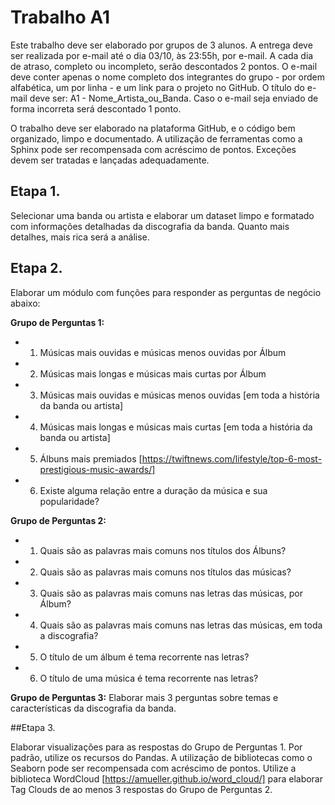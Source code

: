 # Trabalho A1
Este trabalho deve ser elaborado por grupos de 3 alunos.
A entrega deve ser realizada por e-mail até o dia 03/10, às 23:55h, por e-mail. A cada dia de atraso, completo ou incompleto, serão descontados 2 pontos.
O e-mail deve conter apenas o nome completo dos integrantes do grupo - por ordem alfabética, um por linha - e um link para o projeto no GitHub.
O título do e-mail deve ser: A1 - Nome_Artista_ou_Banda. Caso o e-mail seja enviado de forma incorreta será descontado 1 ponto.

O trabalho deve ser elaborado na plataforma GitHub, e o código bem organizado, limpo e documentado. A utilização de ferramentas como a Sphinx pode ser recompensada com acréscimo de pontos.
Exceções devem ser tratadas e lançadas adequadamente.

## Etapa 1.

Selecionar uma banda ou artista e elaborar um dataset limpo e formatado com informações detalhadas da discografia da banda. Quanto mais detalhes, mais rica será a análise.

## Etapa 2.

Elaborar um módulo com funções para responder as perguntas de negócio abaixo:

**Grupo de Perguntas 1:**
- 1. Músicas mais ouvidas e músicas menos ouvidas por Álbum
- 2. Músicas mais longas e músicas mais curtas por Álbum
- 3. Músicas mais ouvidas e músicas menos ouvidas [em toda a história da banda ou artista]
- 4. Músicas mais longas e músicas mais curtas [em toda a história da banda ou artista]
- 5. Álbuns mais premiados [https://twiftnews.com/lifestyle/top-6-most-prestigious-music-awards/]
- 6. Existe alguma relação entre a duração da música e sua popularidade?

**Grupo de Perguntas 2:**
- 1. Quais são as palavras mais comuns nos títulos dos Álbuns?
- 2. Quais são as palavras mais comuns nos títulos das músicas?
- 3. Quais são as palavras mais comuns nas letras das músicas, por Álbum?
- 4. Quais são as palavras mais comuns nas letras das músicas, em toda a discografia?
- 5. O título de um álbum é tema recorrente nas letras?
- 6. O título de uma música é tema recorrente nas letras?

**Grupo de Perguntas 3:**
Elaborar mais 3 perguntas sobre temas e características da discografia da banda.

##Etapa 3.

Elaborar visualizações para as respostas do Grupo de Perguntas 1. Por padrão, utilize os recursos do Pandas. A utilização de bibliotecas como o Seaborn pode ser recompensada com acréscimo de pontos.
Utilize a biblioteca WordCloud [https://amueller.github.io/word_cloud/] para elaborar Tag Clouds de ao menos 3 respostas do Grupo de Perguntas 2.
